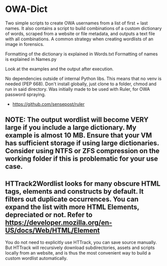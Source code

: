 # OWA-Dict
Two simple scripts to create OWA usernames from a list of first + last names. It also contains a script to build combinations of a custom dictionary of words, scraped from a website or file metadata, and outputs a text file with all combinations. A common strategy when creating wordlists of an image in forensics.

Formatting of the dictionary is explained in Words.txt
Formatting of names is explained in Names.py


Look at the examples and the output after execution.

No dependencies outside of internal Python libs. This means that no venv is needed (PEP 668). Don't install globally, just clone to a folder, chmod and run in said directory. Was initially made to be used with Ruler, for OWA password spraying.
* https://github.com/sensepost/ruler



## NOTE: The output wordlist will become VERY large if you include a large dictionary. My example is almost 10 MB. Ensure that your VM has sufficient storage if using large dictionaries. Consider using NTFS or ZFS compression on the working folder if this is problematic for your use case.



## HTTrack2Wordlist looks for many obscure HTML tags, elements and constructs by default. It filters out duplicate occurrences. You can expand the list with more HTML Elements, depreciated or not. Refer to https://developer.mozilla.org/en-US/docs/Web/HTML/Element

You do not need to explicitly use HTTrack, you can save source manually. But HTTrack will recursively download subdirectories, assets and scripts locally from an website, and is thus the most convenient way to build a custom wordlist automatically.


